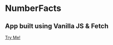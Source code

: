 # NumberFacts

## App built using Vanilla JS & Fetch

<a href="http://www.web2dezine.com/NUMBERFACTS/" target="_blank">Try Me!</a>



